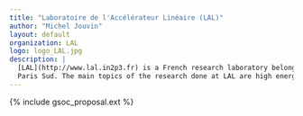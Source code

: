 ```yaml
---
title: "Laboratoire de l'Accélérateur Linéaire (LAL)"
author: "Michel Jouvin"
layout: default
organization: LAL
logo: logo_LAL.jpg
description: |
  [LAL](http://www.lal.in2p3.fr) is a French research laboratory belonging to CNRS/IN2P3 and located at Université
  Paris Sud. The main topics of the research done at LAL are high energy physics, cosmology and accelerators.
---
```


{% include gsoc_proposal.ext %}
